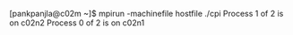[pankpanjla@c02m ~]$ mpirun -machinefile hostfile ./cpi
Process 1 of 2 is on c02n2
Process 0 of 2 is on c02n1
